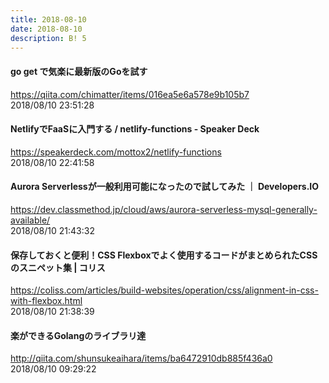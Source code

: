 ```yaml
---
title: 2018-08-10
date: 2018-08-10
description: B! 5
---
```


#### go get で気楽に最新版のGoを試す
https://qiita.com/chimatter/items/016ea5e6a578e9b105b7<br>
2018/08/10 23:51:28<br>


#### NetlifyでFaaSに入門する / netlify-functions - Speaker Deck
https://speakerdeck.com/mottox2/netlify-functions<br>
2018/08/10 22:41:58<br>


#### Aurora Serverlessが一般利用可能になったので試してみた ｜ Developers.IO
https://dev.classmethod.jp/cloud/aws/aurora-serverless-mysql-generally-available/<br>
2018/08/10 21:43:32<br>


####   保存しておくと便利！CSS Flexboxでよく使用するコードがまとめられたCSSのスニペット集 | コリス
https://coliss.com/articles/build-websites/operation/css/alignment-in-css-with-flexbox.html<br>
2018/08/10 21:38:39<br>


#### 楽ができるGolangのライブラリ達
http://qiita.com/shunsukeaihara/items/ba6472910db885f436a0<br>
2018/08/10 09:29:22<br>


